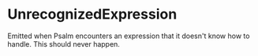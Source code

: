 # UnrecognizedExpression

Emitted when Psalm encounters an expression that it doesn't know how to handle. This should never happen.

